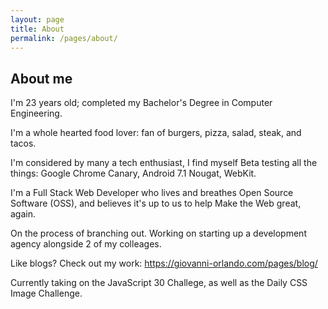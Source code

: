 ```yaml
---
layout: page  
title: About  
permalink: /pages/about/  
---
```


<section class="section section--about-me" markdown="1">

# About me
I'm 23 years old; completed my Bachelor's Degree in Computer Engineering. 

I'm a whole hearted food lover: fan of burgers, pizza, salad, steak, and tacos. 

I'm considered by many a tech enthusiast, I find myself Beta testing all the things: Google Chrome Canary, Android 7.1 Nougat, WebKit. 

I'm a Full Stack Web Developer who lives and breathes Open Source Software (OSS), and believes it's up to us to help Make the Web great, again. 

On the process of branching out. Working on starting up a development agency alongside 2 of my colleages. 

Like blogs? Check out my work: <https://giovanni-orlando.com/pages/blog/>

Currently taking on the JavaScript 30 Challege, as well as the Daily CSS Image Challenge.

</section>
